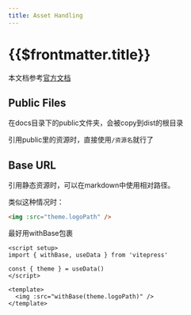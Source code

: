 ```yaml
---
title: Asset Handling
---
```


# {{$frontmatter.title}}

本文档参考[官方文档](https://vitepress.vuejs.org/guide/asset-handling)

## Public Files

在docs目录下的public文件夹，会被copy到dist的根目录

引用public里的资源时，直接使用`/资源名`就行了

## Base URL

引用静态资源时，可以在markdown中使用相对路径。

类似这种情况时：

```html
<img :src="theme.logoPath" />
```

最好用withBase包裹

```vue
<script setup>
import { withBase, useData } from 'vitepress'

const { theme } = useData()
</script>

<template>
  <img :src="withBase(theme.logoPath)" />
</template>
```

